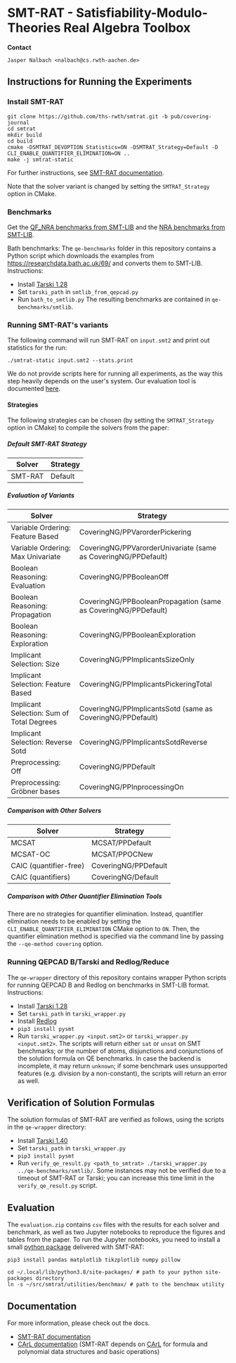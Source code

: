 # SMT-RAT - Satisfiability-Modulo-Theories Real Algebra Toolbox

**Contact**

    Jasper Nalbach <nalbach@cs.rwth-aachen.de>

## Instructions for Running the Experiments

### Install SMT-RAT

    git clone https://github.com/ths-rwth/smtrat.git -b pub/covering-journal
    cd smtrat
    mkdir build
    cd build
    cmake -DSMTRAT_DEVOPTION_Statistics=ON -DSMTRAT_Strategy=Default -D CLI_ENABLE_QUANTIFIER_ELIMINATION=ON ..
    make -j smtrat-static


For further instructions, see  [SMT-RAT documentation](http://smtrat.github.io/).

Note that the solver variant is changed by setting the `SMTRAT_Strategy` option in CMake.

### Benchmarks

Get the [QF_NRA benchmarks from SMT-LIB](https://clc-gitlab.cs.uiowa.edu:2443/SMT-LIB-benchmarks/QF_NRA) and the [NRA benchmarks from SMT-LIB](https://clc-gitlab.cs.uiowa.edu:2443/SMT-LIB-benchmarks/NRA).

Bath benchmarks: The `qe-benchmarks` folder in this repository contains a Python script which downloads the examples from <https://researchdata.bath.ac.uk/69/> and converts them to SMT-LIB. Instructions:
* Install [Tarski 1.28](https://www.usna.edu/Users/cs/wcbrown/tarski/)
* Set `tarski_path` in `smtlib_from_qepcad.py`
* Run `bath_to_smtlib.py`
The resulting benchmarks are contained in `qe-benchmarks/smtlib`.


### Running SMT-RAT's variants 

The following command will run SMT-RAT on `input.smt2` and print out statistics for the run:

    ./smtrat-static input.smt2 --stats.print

We do not provide scripts here for running all experiments, as the way this step heavily depends on the user's system. Our evaluation tool is documented [here](https://smtrat.github.io/dd/d0f/benchmax.html).

#### Strategies

The following strategies can be chosen (by setting the `SMTRAT_Strategy` option in CMake) to compile the solvers from the paper:

##### Default SMT-RAT Strategy

Solver | Strategy
---|---
SMT-RAT | Default

##### Evaluation of Variants

Solver | Strategy
---|---
Variable Ordering: Feature Based            | CoveringNG/PPVarorderPickering
Variable Ordering: Max Univariate           | CoveringNG/PPVarorderUnivariate (same as CoveringNG/PPDefault)
Boolean Reasoning: Evaluation               | CoveringNG/PPBooleanOff
Boolean Reasoning: Propagation              | CoveringNG/PPBooleanPropagation (same as CoveringNG/PPDefault)
Boolean Reasoning: Exploration              | CoveringNG/PPBooleanExploration
Implicant Selection: Size                   | CoveringNG/PPImplicantsSizeOnly
Implicant Selection: Feature Based          | CoveringNG/PPImplicantsPickeringTotal
Implicant Selection: Sum of Total Degrees   | CoveringNG/PPImplicantsSotd (same as CoveringNG/PPDefault)
Implicant Selection: Reverse Sotd           | CoveringNG/PPImplicantsSotdReverse
Preprocessing: Off                          | CoveringNG/PPDefault
Preprocessing: Gröbner bases                | CoveringNG/PPInprocessingOn

##### Comparison with Other Solvers

Solver | Strategy
---|---
MCSAT                   | MCSAT/PPDefault
MCSAT-OC                | MCSAT/PPOCNew
CAlC (quantifier-free)  | CoveringNG/PPDefault
CAlC (quantifiers)      | CoveringNG/Default

##### Comparison with Other Quantifier Elimination Tools

There are no strategies for quantifier elimination. Instead, quantifier elimination needs to be enabled by setting the `CLI_ENABLE_QUANTIFIER_ELIMINATION` CMake option to `ON`. Then, the quantifier elimination method is specified via the command line by passing the `--qe-method covering` option.

### Running QEPCAD B/Tarski and Redlog/Reduce

The `qe-wrapper` directory of this repository contains wrapper Python scripts for running QEPCAD B and Redlog on benchmarks in SMT-LIB format. Instructions:
* Install [Tarski 1.28](https://www.usna.edu/Users/cs/wcbrown/tarski/) 
* Set `tarski_path` in `tarski_wrapper.py`
* Install [Redlog](https://sourceforge.net/projects/reduce-algebra/files/snapshot_2023-12-18/linux64/)
* `pip3 install pysmt`
* Run `tarski_wrapper.py <input.smt2>` or `tarski_wrapper.py <input.smt2>`. The scripts will return either `sat` or `unsat` on SMT benchmarks; or the number of atoms, disjunctions and conjunctions of the solution formula on QE benchmarks. In case the backend is incomplete, it may return `unknown`; if some benchmark uses unsupported features (e.g. division by a non-constant), the scripts will return an error as well.

## Verification of Solution Formulas

The solution formulas of SMT-RAT are verified as follows, using the scripts in the `qe-wrapper` directory:
* Install [Tarski 1.40](https://github.com/chriswestbrown/tarski/tree/2e16a504f97fb6c8736ed9126d3e0b696ebbf683) 
* Set `tarski_path` in `tarski_wrapper.py`
* `pip3 install pysmt`
* Run `verify_qe_result.py <path_to_smtrat> ./tarski_wrapper.py ../qe-benchmarks/smtlib/`. Some instances may not be verified due to a timeout of SMT-RAT or Tarski; you can increase this time limit in the `verify_qe_result.py` script.

## Evaluation

The `evaluation.zip` contains `csv` files with the results for each solver and benchmark, as well as two Jupyter notebooks to reproduce the figures and tables from the paper. To run the Jupyter notebooks, you need to install a small [python package](https://ths-rwth.github.io/smtrat/dc/d44/benchmax-evaluation.html) delivered with SMT-RAT:

    pip3 install pandas matplotlib tikzplotlib numpy pillow

    cd ~/.local/lib/python3.8/site-packages/ # path to your python site-packages directory
    ln -s ~/src/smtrat/utilities/benchmax/ # path to the benchmax utility


## Documentation

For more information, please check out the docs.

* [SMT-RAT documentation](http://ths-rwth.github.io/smtrat)
* [CArL documentation](http://ths-rwth.github.io/carl) (SMT-RAT depends on [CArL](https://github.com/ths-rwth/carl) for formula and polynomial data structures and basic operations)

